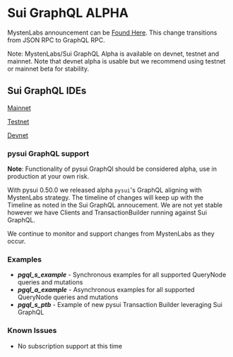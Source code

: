 # Sui GraphQL ALPHA

MystenLabs announcement can be [Found Here](https://github.com/mystenLabs/sui/issues/13700). This change transitions
from JSON RPC to GraphQL RPC.

Note: MystenLabs/Sui GraphQL Alpha is available on devnet, testnet and mainnet. Note that devnet alpha is usable but
we recommend using testnet or mainnet beta for stability.

## Sui GraphQL IDEs

  [Mainnet](https://sui-mainnet.mystenlabs.com/graphql)

  [Testnet](https://sui-testnet.mystenlabs.com/graphql)

  [Devnet](https://sui-devnet.mystenlabs.com/graphql)

### pysui GraphQL support

**Note**: Functionality of pysui GraphQl should be considered alpha, use in production at your own risk.

With pysui 0.50.0 we released alpha `pysui`'s GraphQL aligning with MystenLabs strategy. The timeline of changes will keep up with the Timeline as noted in the Sui GraphQL annoucement. We are not yet stable however we have Clients and TransactionBuilder running against Sui GraphQL.

We continue to monitor and support changes from MystenLabs as they occur.

### Examples

  - **_pgql_s_example_** - Synchronous examples for all supported QueryNode queries and mutations
  - **_pgql_a_example_** - Asynchronous examples for all supported QueryNode queries and mutations
  - **_pgql_s_ptb_** - Example of new pysui Transaction Builder leveraging Sui GraphQL

### Known Issues

- No subscription support at this time
